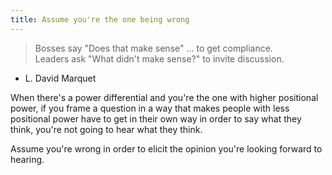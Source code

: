 ```yaml
---
title: Assume you're the one being wrong
---
```


>Bosses say "Does that make sense" … to get compliance.  
>Leaders ask "What didn't make sense?" to invite discussion.

- L. David Marquet


When there's a power differential and you're the one with higher positional power, if you frame a question in a way that makes people with less positional power have to get in their own way in order to say what they think, you're not going to hear what they think.

Assume you're wrong in order to elicit the opinion you're looking forward to hearing.

